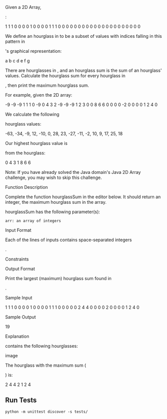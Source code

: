 Given a 2D Array,

:

1 1 1 0 0 0
0 1 0 0 0 0
1 1 1 0 0 0
0 0 0 0 0 0
0 0 0 0 0 0
0 0 0 0 0 0

We define an hourglass in
to be a subset of values with indices falling in this pattern in

's graphical representation:

a b c
  d
e f g

There are
hourglasses in , and an hourglass sum is the sum of an hourglass' values. Calculate the hourglass sum for every hourglass in

, then print the maximum hourglass sum.

For example, given the 2D array:

-9 -9 -9  1 1 1 
 0 -9  0  4 3 2
-9 -9 -9  1 2 3
 0  0  8  6 6 0
 0  0  0 -2 0 0
 0  0  1  2 4 0

We calculate the following

hourglass values:

-63, -34, -9, 12, 
-10, 0, 28, 23, 
-27, -11, -2, 10, 
9, 17, 25, 18

Our highest hourglass value is

from the hourglass:

0 4 3
  1
8 6 6

Note: If you have already solved the Java domain's Java 2D Array challenge, you may wish to skip this challenge.

Function Description

Complete the function hourglassSum in the editor below. It should return an integer, the maximum hourglass sum in the array.

hourglassSum has the following parameter(s):

    arr: an array of integers

Input Format

Each of the
lines of inputs contains space-separated integers

.

Constraints

Output Format

Print the largest (maximum) hourglass sum found in

.

Sample Input

1 1 1 0 0 0
0 1 0 0 0 0
1 1 1 0 0 0
0 0 2 4 4 0
0 0 0 2 0 0
0 0 1 2 4 0

Sample Output

19

Explanation

contains the following hourglasses:

image

The hourglass with the maximum sum (

) is:

2 4 4
  2
1 2 4

## Run Tests ##
```
python -m unittest discover -s tests/
```